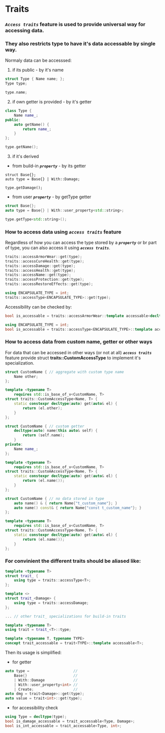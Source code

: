 # Traits

### ***`Access traits`*** feature is used to provide universal way for accessing data. 
### They also restricts type to have it's data accessable by single way.

Normaly data can be accesssed:

1. if its public - by it's name

```cpp
struct Type { Name name; };
Type type;

type.name;
```

2. if own getter is provided - by it's getter

```cpp
class Type { 
    Name name_;
public:
    auto getName() {
        return name_;
    } 
};

type.getName();
```

3. if it's derived

- from build-in ***`property`*** - by its getter

```cpp;
struct Base{};
auto type = Base{} | With::Damage;

type.getDamage();
```

- from user ***`property`*** - by getType getter

```cpp
struct Base{};
auto type = Base{} | With::user_property<std::string>;

type.getType<std::string>();
```

### How to access data using ***`access traits`*** feature
Regardless of how you can access the type stored by a ***`property`*** or br part of type, you can also access it using ***`access traits`***.

```cpp
traits::accessArmorWear::get(type);
traits::accessCureHealth::get(type);
traits::accessDamage::get(type);
traits::accessHealth::get(type);
traits::accessName::get(type);
traits::accessProtection::get(type);
traits::accessRestoreEffects::get(type);
```

```cpp
using ENCAPSULATE_TYPE = int;
traits::accessType<ENCAPSULATE_TYPE>::get(type);
```

Accessibility can be checked by:

```cpp
bool is_accessable = traits::accessArmorWear::template accessable<decltype(type)>;
```

```cpp
using ENCAPSULATE_TYPE = int;
bool is_accessable = traits::accessType<ENCAPSULATE_TYPE>::template accessable<decltype(type)>;
```

### How to access data from custom name, getter or other ways

For data that can be accessed in other ways (or not at all) ***`access traits`*** feature provide struct **traits::CustomAccessType** to implement it's specialization.

```cpp
struct CustomName { // aggregate with custom type name
    Name other;
};

template <typename T>
    requires std::is_base_of_v<CustomName, T>
struct traits::CustomAccessType<Name, T> {
    static constexpr decltype(auto) get(auto& el) {
        return (el.other);
    }
};
```

```cpp
struct CustomName { // custom getter
    decltype(auto) name(this auto& self) { 
        return (self.name); 
    }
private:
    Name name_;
};

template <typename T>
    requires std::is_base_of_v<CustomName, T>
struct traits::CustomAccessType<Name, T> {
    static constexpr decltype(auto) get(auto& el) {
        return (el.name());
    }
};
```

```cpp
struct CustomName { // no data stored in type
    auto name() & { return Name{"t_custom_name"}; }
    auto name() const& { return Name{"const t_custom_name"}; }
};

template <typename T>
    requires std::is_base_of_v<CustomName, T>
struct traits::CustomAccessType<Name, T> {
    static constexpr decltype(auto) get(auto& el) {
        return (el.name());
    }
};
```

### For convinient the different **traits** should be aliased like:

```cpp
template <typename T>
struct trait_ {
    using type = traits::accessType<T>;
};

template <>
struct trait_<Damage> {
    using type = traits::accessDamage;
};

... // other trait_ specializations for build-in traits

template <typename T>
using trait = trait_<T>::type;

template <typename T, typename TYPE>
concept trait_accessable = trait<TYPE>::template accessable<T>;
```

Then its usage is simplified:

- for getter

```cpp
auto type =                    //
    Base{}                     //
    | With::Damage             //
    | With::user_property<int> //
    | Create;                  //
auto dmg = trait<Damage>::get(type);
auto value = trait<int>::get(type);
```

- for accessibility check

```cpp
using Type = decltype(type);
bool is_damage_accessable = trait_accessable<Type, Damage>;
bool is_int_accessable = trait_accessable<Type, int>;
```
